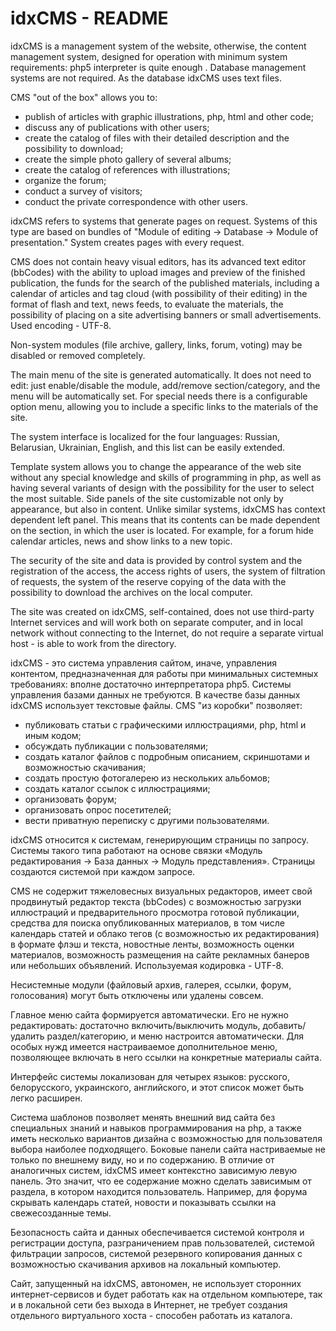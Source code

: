 idxCMS - README
===============

idxCMS is a management system of the website, otherwise, the content management system, designed for operation with minimum system requirements: php5 interpreter is quite enough . Database management systems are not required. As the database idxCMS uses text files.

CMS "out of the box" allows you to:
- publish of articles with graphic illustrations, php, html and other code;
- discuss any of publications with other users;
- create the catalog of files with their detailed description and the possibility to download;
- create the simple photo gallery of several albums;
- create the catalog of references with illustrations;
- organize the forum;
- conduct a survey of visitors;
- conduct the private correspondence with other users.

idxCMS refers to systems that generate pages on request. Systems of this type are based on bundles of "Module of editing → Database → Module of presentation." System creates pages with every request.

CMS does not contain heavy visual editors, has its advanced text editor (bbCodes) with the ability to upload images and preview of the finished publication, the funds for the search of the published materials, including a calendar of articles and tag cloud (with possibility of their editing) in the format of flash and text, news feeds, to evaluate the materials, the possibility of placing on a site advertising banners or small advertisements. Used encoding - UTF-8.

Non-system modules (file archive, gallery, links, forum, voting) may be disabled or removed completely.

The main menu of the site is generated automatically. It does not need to edit: just enable/disable the module, add/remove section/category, and the menu will be automatically set. For special needs there is a configurable option menu, allowing you to include a specific links to the materials of the site.

The system interface is localized for the four languages: Russian, Belarusian, Ukrainian, English, and this list can be easily extended.

Template system allows you to change the appearance of the web site without any special knowledge and skills of programming in php, as well as having several variants of design with the possibility for the user to select the most suitable. Side panels of the site customizable not only by appearance, but also in content. Unlike similar systems, idxCMS has context dependent left panel. This means that its contents can be made dependent on the section, in which the user is located. For example, for a forum hide calendar articles, news and show links to a new topic.

The security of the site and data is provided by control system and the registration of the access, the access rights of users, the system of filtration of requests, the system of the reserve copying of the data with the possibility to download the archives on the local computer.

The site was created on idxCMS, self-contained, does not use third-party Internet services and will work both on separate computer, and in local network without connecting to the Internet, do not require a separate virtual host - is able to work from the directory.

idxCMS - это система управления сайтом, иначе, управления контентом, предназначенная для работы при минимальных системных требованиях: вполне достаточно интерпретатора php5. Системы управления базами данных не требуются. В качестве базы данных idxCMS использует текстовые файлы.
CMS "из коробки" позволяет:
- публиковать статьи с графическими иллюстрациями, php, html и иным кодом;
- обсуждать публикации с пользователями;
- создать каталог файлов с подробным описанием, скриншотами и возможностью скачивания;
- создать простую фотогалерею из нескольких альбомов;
- создать каталог ссылок с иллюстрациями;
- организовать форум;
- организовать опрос посетителей;
- вести приватную переписку с другими пользователями.

idxCMS относится к системам, генерирующим страницы по запросу. Системы такого типа работают на основе связки «Модуль редактирования → База данных → Модуль представления».  Страницы создаются системой при каждом запросе.

CMS не содержит тяжеловесных визуальных редакторов, имеет свой продвинутый редактор текста (bbCodes) с возможностью загрузки иллюстраций и предварительного просмотра готовой публикации, средства для поиска опубликованных материалов, в том числе календарь статей и облако тегов (с возможностью их редактирования) в формате флэш и текста, новостные ленты, возможность оценки материалов, возможность размещения на сайте рекламных банеров или небольших объявлений. Используемая кодировка - UTF-8.

Несистемные модули (файловый архив, галерея, ссылки, форум, голосования) могут быть отключены или удалены совсем.

Главное меню сайта формируется автоматически. Его не нужно редактировать: достаточно включить/выключить модуль, добавить/удалить раздел/категорию, и меню настроится автоматически. Для особых нужд имеется настраиваемое дополнительное меню, позволяющее включать в него ссылки на конкретные материалы сайта.

Интерфейс системы локализован для четырех языков: русского, белорусского, украинского, английского, и этот список может быть легко расширен.

Система шаблонов позволяет менять внешний вид сайта без специальных знаний и навыков программирования на php, а также иметь несколько вариантов дизайна с возможностью для пользователя выбора наиболее подходящего. Боковые панели сайта настриваемые не только по внешнему виду, но и по содержанию. В отличие от аналогичных систем, idxCMS имеет контекстно зависимую левую панель. Это значит, что ее содержание можно сделать зависимым от раздела, в котором находится пользователь. Например, для форума скрывать календарь статей, новости и показывать ссылки на свежесозданные темы.

Безопасность сайта и данных обеспечивается системой контроля и регистрации доступа, разграничением прав пользователей, системой фильтрации запросов, системой резервного копирования данных с возможностью скачивания архивов на локальный компьютер.

Сайт, запущенный на idxCMS, автономен, не использует сторонних интернет-сервисов и будет работать как на отдельном компьютере, так и в локальной сети без выхода в Интернет, не требует создания отдельного виртуального хоста - способен работать из каталога.